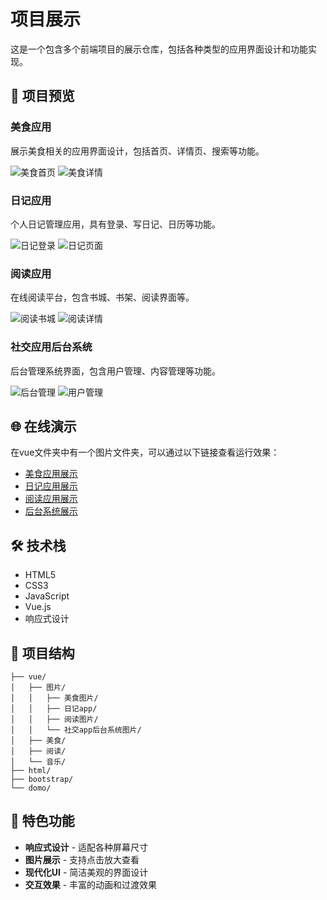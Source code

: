 # 项目展示

这是一个包含多个前端项目的展示仓库，包括各种类型的应用界面设计和功能实现。

## 📱 项目预览

### 美食应用
展示美食相关的应用界面设计，包括首页、详情页、搜索等功能。

![美食首页](vue/图片/美食图片/美食首页.jpg)
![美食详情](vue/图片/美食图片/美食详情.jpg)

### 日记应用  
个人日记管理应用，具有登录、写日记、日历等功能。

![日记登录](vue/图片/日记app/登录.png)
![日记页面](vue/图片/日记app/日记.png)

### 阅读应用
在线阅读平台，包含书城、书架、阅读界面等。

![阅读书城](vue/图片/阅读图片/阅读书城.jpg)
![阅读详情](vue/图片/阅读图片/阅读详情.jpg)

### 社交应用后台系统
后台管理系统界面，包含用户管理、内容管理等功能。

![后台管理](vue/图片/社交app后台系统图片/后台管理员.jpg)
![用户管理](vue/图片/社交app后台系统图片/用户首页.jpg)

## 🌐 在线演示

在vue文件夹中有一个图片文件夹，可以通过以下链接查看运行效果：

- [美食应用展示](https://hbinlris.github.io/vue/图片/DeliciousFood.html)
- [日记应用展示](https://hbinlris.github.io/vue/图片/diary.html)  
- [阅读应用展示](https://hbinlris.github.io/vue/图片/reading.html)
- [后台系统展示](https://hbinlris.github.io/vue/图片/backend.html)

## 🛠️ 技术栈

- HTML5
- CSS3
- JavaScript
- Vue.js
- 响应式设计

## 📄 项目结构

```
├── vue/
│   ├── 图片/
│   │   ├── 美食图片/
│   │   ├── 日记app/
│   │   ├── 阅读图片/
│   │   └── 社交app后台系统图片/
│   ├── 美食/
│   ├── 阅读/
│   └── 音乐/
├── html/
├── bootstrap/
└── domo/
```

## 🎯 特色功能

- **响应式设计** - 适配各种屏幕尺寸
- **图片展示** - 支持点击放大查看
- **现代化UI** - 简洁美观的界面设计
- **交互效果** - 丰富的动画和过渡效果

